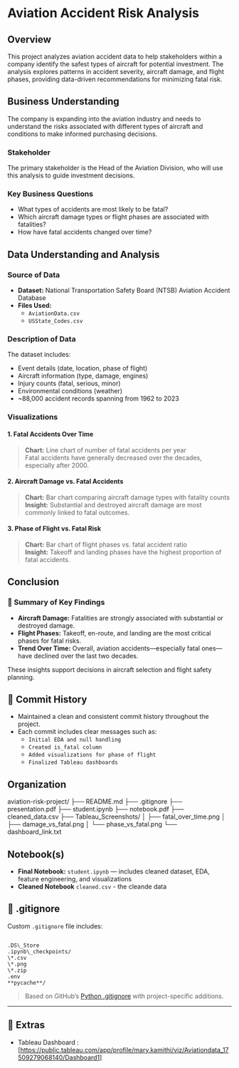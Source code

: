 # Aviation Accident Risk Analysis

## Overview

This project analyzes aviation accident data to help stakeholders within a company identify the safest types of aircraft for potential investment. The analysis explores patterns in accident severity, aircraft damage, and flight phases, providing data-driven recommendations for minimizing fatal risk.



##  Business Understanding

The company is expanding into the aviation industry and needs to understand the risks associated with different types of aircraft and conditions to make informed purchasing decisions.

###  Stakeholder

The primary stakeholder is the Head of the Aviation Division, who will use this analysis to guide investment decisions.

###  Key Business Questions

- What types of accidents are most likely to be fatal?
- Which aircraft damage types or flight phases are associated with fatalities?
- How have fatal accidents changed over time?


##  Data Understanding and Analysis

###  Source of Data

- **Dataset:** National Transportation Safety Board (NTSB) Aviation Accident Database  
- **Files Used:**
  - `AviationData.csv`
  - `USState_Codes.csv`

### Description of Data

The dataset includes:
- Event details (date, location, phase of flight)
- Aircraft information (type, damage, engines)
- Injury counts (fatal, serious, minor)
- Environmental conditions (weather)
- ~88,000 accident records spanning from 1962 to 2023


###  Visualizations

#### 1.  Fatal Accidents Over Time
> **Chart:** Line chart of number of fatal accidents per year  
 Fatal accidents have generally decreased over the decades, especially after 2000.

#### 2.  Aircraft Damage vs. Fatal Accidents
> **Chart:** Bar chart comparing aircraft damage types with fatality counts  
> **Insight:** Substantial and destroyed aircraft damage are most commonly linked to fatal outcomes.

#### 3.  Phase of Flight vs. Fatal Risk
> **Chart:** Bar chart of flight phases vs. fatal accident ratio  
> **Insight:** Takeoff and landing phases have the highest proportion of fatal accidents.

>

##  Conclusion

### 📌 Summary of Key Findings

- **Aircraft Damage:** Fatalities are strongly associated with substantial or destroyed damage.
- **Flight Phases:** Takeoff, en-route, and landing are the most critical phases for fatal risks.
- **Trend Over Time:** Overall, aviation accidents—especially fatal ones—have declined over the last two decades.

These insights support  decisions in aircraft selection and flight safety planning.


## 📜 Commit History

- Maintained a clean and consistent commit history throughout the project.
- Each commit includes clear messages such as:
  - `Initial EDA and null handling`
  - `Created is_fatal column`
  - `Added visualizations for phase of flight`
  - `Finalized Tableau dashboards`



##  Organization

aviation-risk-project/
├── README.md
├── .gitignore
├── presentation.pdf
├── student.ipynb
├── notebook.pdf
├── cleaned\_data.csv
├── Tableau\_Screenshots/
│   ├── fatal\_over\_time.png
│   ├── damage\_vs\_fatal.png
│   └── phase\_vs\_fatal.png
└── dashboard\_link.txt



##  Notebook(s)

- **Final Notebook:** `student.ipynb` — includes cleaned dataset, EDA, feature engineering, and visualizations
- **Cleaned Notebook** `cleaned.csv` - the cleande data



## 🚫 .gitignore

Custom `.gitignore` file includes:
```

.DS\_Store
.ipynb\_checkpoints/
\*.csv
\*.png
\*.zip
.env
**pycache**/

```

> Based on GitHub’s [Python .gitignore](https://github.com/github/gitignore/blob/main/Python.gitignore) with project-specific additions.

---

## 📎 Extras

-  Tableau Dashboard :  
  [https://public.tableau.com/app/profile/mary.kamithi/viz/Aviationdata_17509279068140/Dashboard1]







  
